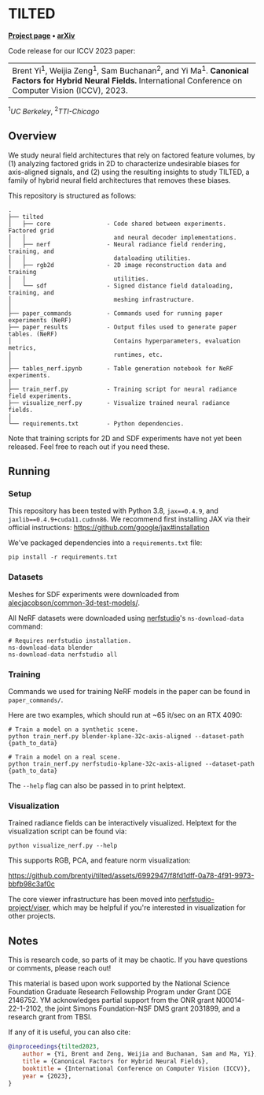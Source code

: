 # TILTED

**[Project page](https://brentyi.github.io/tilted/) &bull; [arXiv](https://arxiv.org/abs/2308.15461)**

Code release for our ICCV 2023 paper:

<table><tr><td>
    Brent Yi<sup>1</sup>, Weijia Zeng<sup>1</sup>, Sam Buchanan<sup>2</sup>, and Yi Ma<sup>1</sup>.
    <strong>Canonical Factors for Hybrid Neural Fields.</strong>
    International Conference on Computer Vision (ICCV), 2023.
</td></tr>
</table>
<sup>1</sup><em>UC Berkeley</em>, <sup>2</sup><em>TTI-Chicago</em>

## Overview

We study neural field architectures that rely on factored feature volumes, by
(1) analyzing factored grids in 2D to characterize undesirable biases for
axis-aligned signals, and (2) using the resulting insights to study TILTED, a
family of hybrid neural field architectures that removes these biases.

This repository is structured as follows:

```
.
├── tilted
│   ├── core                - Code shared between experiments. Factored grid
│   │                         and neural decoder implementations.
│   ├── nerf                - Neural radiance field rendering, training, and
│   │                         dataloading utilities.
│   ├── rgb2d               - 2D image reconstruction data and training
│   │                         utilities.
│   └── sdf                 - Signed distance field dataloading, training, and
│                             meshing infrastructure.
│
├── paper_commands          - Commands used for running paper experiments (NeRF)
├── paper_results           - Output files used to generate paper tables. (NeRF)
│                             Contains hyperparameters, evaluation metrics,
│                             runtimes, etc.
│
├── tables_nerf.ipynb       - Table generation notebook for NeRF experiments.
│
├── train_nerf.py           - Training script for neural radiance field experiments.
├── visualize_nerf.py       - Visualize trained neural radiance fields.
│
└── requirements.txt        - Python dependencies.
```

Note that training scripts for 2D and SDF experiments have not yet been
released. Feel free to reach out if you need these.

## Running

### Setup

This repository has been tested with Python 3.8, `jax==0.4.9`, and
`jaxlib==0.4.9+cuda11.cudnn86`. We recommend first installing JAX via their
official instructions: https://github.com/google/jax#installation

We've packaged dependencies into a `requirements.txt` file:

```
pip install -r requirements.txt
```

### Datasets

Meshes for SDF experiments were downloaded from
[alecjacobson/common-3d-test-models/](https://github.com/alecjacobson/common-3d-test-models/).

All NeRF datasets were downloaded using
[nerfstudio](https://github.com/nerfstudio-project/nerfstudio)'s
`ns-download-data` command:

```
# Requires nerfstudio installation.
ns-download-data blender
ns-download-data nerfstudio all
```

### Training

Commands we used for training NeRF models in the paper can be found in
`paper_commands/`.

Here are two examples, which should run at ~65 it/sec on an RTX 4090:

```
# Train a model on a synthetic scene.
python train_nerf.py blender-kplane-32c-axis-aligned --dataset-path {path_to_data}

# Train a model on a real scene.
python train_nerf.py nerfstudio-kplane-32c-axis-aligned --dataset-path {path_to_data}
```

The `--help` flag can also be passed in to print helptext.

### Visualization

Trained radiance fields can be interactively visualized. Helptext for the
visualization script can be found via:

```
python visualize_nerf.py --help
```

This supports RGB, PCA, and feature norm visualization:

https://github.com/brentyi/tilted/assets/6992947/f8fd1dff-0a78-4f91-9973-bbfb98c3af0c

The core viewer infrastructure has been moved into
[nerfstudio-project/viser](https://github.com/nerfstudio-project/viser), which
may be helpful if you're interested in visualization for other projects.

## Notes

This is research code, so parts of it may be chaotic. If you have questions or
comments, please reach out!

This material is based upon work supported by the National Science Foundation
Graduate Research Fellowship Program under Grant DGE 2146752. YM acknowledges
partial support from the ONR grant N00014-22-1-2102, the joint Simons
Foundation-NSF DMS grant 2031899, and a research grant from TBSI.

If any of it is useful, you can also cite:

```bibtex
@inproceedings{tilted2023,
    author = {Yi, Brent and Zeng, Weijia and Buchanan, Sam and Ma, Yi},
    title = {Canonical Factors for Hybrid Neural Fields},
    booktitle = {International Conference on Computer Vision (ICCV)},
    year = {2023},
}
```
